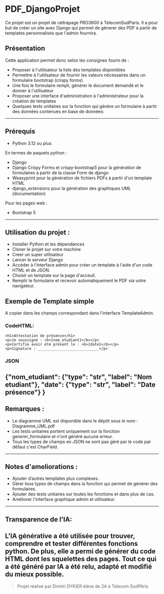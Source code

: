 # PDF_DjangoProjet

Ce projet est un projet de rattrapage PRO3600 à TelecomSudParis.
Il a pour but de créer un site avec Django qui permet de génerer des PDF à partir de templates personnalisés que l'admin fournira.

## Présentation
Cette application permet donc selon les consignes fourni de :

- Proposer à l'utilisateur la liste des templates disponibles
- Permettre à l'utilisateur de fournir les valeurs nécessaires dans un formulaire bootstrap (crispy forms)
- Une fois le formulaire rempli, générer le document demandé et le donner à l'utilisateur
- Proposer une interface d'administration à l'administrateur pour la création de templates
- Quelques tests unitaires sur la fonction qui génère un formulaire à partir des données contenues en base de données:
---
## Prérequis
- Python 3.12 ou plus

En termes de paquets python :
- Django
- Django Crispy Forms et crispy-bootstrap5 pour la génération de formulaires à partir de la classe Form de django
- Weasyprint pour la génération de fichiers PDFs à partir d'un template HTML
- django_extensions pour la génération des graphiques UML (documentation)

Pour les pages web :
- Bootstrap 5
---
## Utilisation du projet :

- Installer Python et les dépendances 
- Cloner le projet sur votre machine
- Creer un super utilisateur
- Lancer le serveur Django  
- Accéder à l'interface admin pour créer un template à l'aide d'un code HTML et de JSON.
- Choisir un template sur la page d'acceuil.
- Remplir le formulaire et recevoir automatiquement le PDF via votre navigateur.

## Exemple de Template simple
A copier dans les champs correspondant dans l'interface TemplateAdmin.
### CodeHTML:
```
<h1>Attestation de présence</h1>
<p>Je soussigné : <b>{nom_etudiant}</b></p>
<p>Certifie avoir été présent le : <b>{date}</b></p>
<p>Signature : ____________________________</p>`
```
### JSON
{"nom_etudiant": {"type": "str", "label": "Nom etudiant"},
  "date": {"type": "str", "label": "Date présence"} }
---
## Remarques :

- Le diagramme UML est disponible dans le dépôt sous le nom : Diagramme_UML.pdf
- Les tests unitaires portent uniquement sur la fonction generer_formulaire et n'ont généré aucune erreur.
- Tous les types de champs en JSON ne sont pas géré par le code par défaut c'est CharField.
---
## Notes d'ameliorations :

- Ajouter d’autres templates plus complexes.
- Gérer tous types de champs dans la fonction qui permet de générer des formulaires.
- Ajouter des tests unitaires sur toutes les fonctions et dans plus de cas.
- Améliorer l'interface graphique admin et utilisateur.
---
## Transparence de l'IA:
L'IA générative a été utilisée pour trouver, comprendre et tester différentes fonctions python.
De plus, elle a permi de générer du code HTML dont les squelettes des pages.
Tout ce qui a été généré par IA a été relu, adapté et modifié du mieux possible.
---

> Projet réalisé par Dimitri DYKIER élève de 2A à Telecom SudPAris
